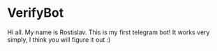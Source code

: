 # VerifyBot
Hi all. My name is Rostislav. This is my first telegram bot! It works very simply, I think you will figure it out :)
